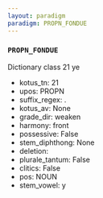 ```yaml
---
layout: paradigm
paradigm: PROPN_FONDUE
---
```

### ` PROPN_FONDUE `

Dictionary class 21 ye
* kotus_tn: 21
* upos: PROPN
* suffix_regex: .
* kotus_av: None
* grade_dir: weaken
* harmony: front
* possessive: False
* stem_diphthong: None
* deletion: 
* plurale_tantum: False
* clitics: False
* pos: NOUN
* stem_vowel: y
